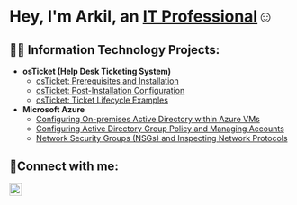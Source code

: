 <h1>Hey, I'm Arkil, an <a href="https://linkedin.com/in/arkil-straker-cozier-74513930">IT Professional</a>☺</h1>

<h2>👨‍💻 Information Technology Projects:</h2>

- <b>osTicket (Help Desk Ticketing System)</b>
  - [osTicket: Prerequisites and Installation](https://github.com/arkilstraker/osticket-prereqs)
  - [osTicket: Post-Installation Configuration](https://github.com/arkilstraker/post-install-config)
  - [osTicket: Ticket Lifecycle Examples](https://github.com/arkilstraker/ticket-lifecycle)
- <b>Microsoft Azure</b>
  - [Configuring On-premises Active Directory within Azure VMs](https://github.com/arkilstraker/configure-ad)
  - [Configuring Active Directory Group Policy and Managing Accounts](https://github.com/arkilstraker/configure-group-policy)
  - [Network Security Groups (NSGs) and Inspecting Network Protocols](https://github.com/arkilstraker/azure-network-protocols)
<h2>🤳Connect with me:</h2>

[<img align="left" alt="Arkil | LinkedIn" width="22px" src="https://cdn.jsdelivr.net/npm/simple-icons@v3/icons/linkedin.svg" />][linkedin]


[linkedin]: https://linkedin.com/in/arkil-straker-cozier-74513930
